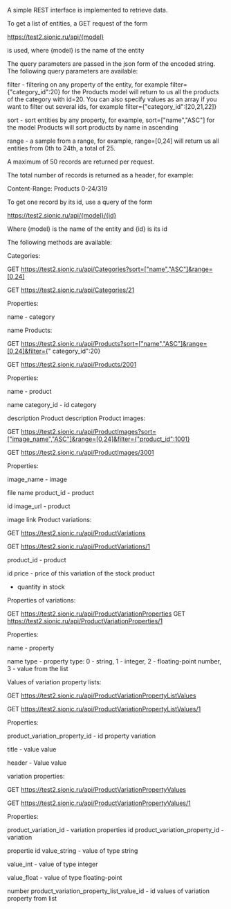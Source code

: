 A simple REST interface is implemented to retrieve data.

To get a list of entities, a GET request of the form

https://test2.sionic.ru/api/{model}

is used, where {model} is the name of the entity

The query parameters are passed in the json form of the encoded string. The following query parameters are available:

filter - filtering on any property of the entity, for example filter={"category_id":20} for the Products model will return to us all the products of the category with id=20. You can also specify values as an array if you want to filter out several ids, for example filter={"category_id":[20,21,22]}

sort - sort entities by any property, for example, sort=["name","ASC"] for the model Products will sort products by name in ascending

range - a sample from a range, for example, range=[0,24] will return us all entities from 0th to 24th, a total of 25.

A maximum of 50 records are returned per request.

The total number of records is returned as a header, for example:

Content-Range: Products 0-24/319

To get one record by its id, use a query of the form

https://test2.sionic.ru/api/{model}/{id}

Where {model} is the name of the entity and {id} is its id


The following methods are available:

Categories:

GET https://test2.sionic.ru/api/Categories?sort=["name","ASC"]&range=[0,24]

GET https://test2.sionic.ru/api/Categories/21

Properties:

name - category

name Products:

GET https://test2.sionic.ru/api/Products?sort=["name","ASC"]&range=[0,24]&filter={" category_id":20}

GET https://test2.sionic.ru/api/Products/2001

Properties:

name - product

name category_id - id category

description
Product description
Product images:

GET https://test2.sionic.ru/api/ProductImages?sort=["image_name","ASC"]&range=[0,24]&filter={"product_id":1001}

GET https://test2.sionic.ru/api/ProductImages/3001

Properties:

image_name - image

file name product_id - product

id image_url - product

image link Product variations:

GET https://test2.sionic.ru/api/ProductVariations

GET https://test2.sionic.ru/api/ProductVariations/1

product_id - product

id price - price of this variation of the stock product

- quantity in stock

Properties of variations:

GET
https://test2.sionic.ru/api/ProductVariationProperties
GET https://test2.sionic.ru/api/ProductVariationProperties/1

Properties:

name - property

name type - property type: 0 - string, 1 - integer, 2 - floating-point number, 3 - value from the list

Values of variation property lists:

GET https://test2.sionic.ru/api/ProductVariationPropertyListValues

GET https://test2.sionic.ru/api/ProductVariationPropertyListValues/1

Properties:

product_variation_property_id - id property variation

title - value value

header - Value value

variation properties:

GET https://test2.sionic.ru/api/ProductVariationPropertyValues

GET https://test2.sionic.ru/api/ProductVariationPropertyValues/1

Properties:

product_variation_id - variation properties
id
product_variation_property_id - variation

propertie id value_string - value of type string

value_int - value of type integer

value_float - value of type floating-point

number product_variation_property_list_value_id - id values of variation property from list